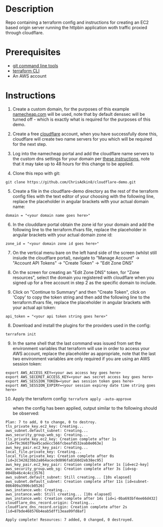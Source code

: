 # Description

Repo containing a terraform config and instructions for creating an EC2 based origin server running the httpbin application woth traffic proxied through cloudflare.

# Prerequisites

- [git command line tools](https://git-scm.com/downloads)
- [terraform CLI](https://developer.hashicorp.com/terraform/install)
- An AWS account 

# Instructions

1. Create a custom domain, for the purposes of this example [namecheap.com](https://www.namecheap.com/) will be used, note that by default denssec will be turned off - which is exactly what is required
   for the purposes of this demo.

2. Create a free [cloudflare](https://www.cloudflare.com/en-gb/) account, when you have successfully done this, cloudflare will create two name servers for you which will be required for the next step.

3. Log into the namecheap portal and add the cloudflare name servers to the custom dns settings for your domain per [these instructions](https://www.namecheap.com/support/knowledgebase/article.aspx/9607/2210/how-to-set-up-dns-records-for-your-domain-in-a-cloudflare-account/), note that it may take up to 48 hours for this change to be applied.

4. Clone this repo with git:
```
git clone https://github.com/ChrisAdkin8/cloudflare-demo.git
```

5. Create a file in the cloudflare-demo directory as the rest of the terraform config files with the text editor of your choosing with the following line, replace the placeholder
   in angular brackets with your actual domain name:
```
domain = "<your domain name goes here>"
```

6.  In the clouddlare portal obtain the zone id for your domain and add the following line to the terraform.tfvars file, replace the placeholder in angular brackets
    with your actual domain zone id:
```
zone_id = "<your domain zone id goes here>"
```

7. On the vertical menu bare on the left hand side of the screen (whilst still insiude the cloudflare portal), navigate to "Manage Account" -> "Account API Tokens" -> "Create Token" -> "Edit Zone DNS"

8. On the screen for creating an "Edit Zone DNS" token, for "Zone resources", select the domain you registered with cloudflare when you signed up for a free account in step 2 as the specific domain to include.

9. Click on "Continue to Summary" and then "Create Token", click on 'Copy' to copy the token string and then add the following line to the terraform.tfvars file,
   replace the placeholder in angular brackets with your actual api token:
```
api_token = "<your api token string goes here>"
```

8. Download and install the plugins for the providers used in the config:
```
terraform init
```

9. In the same shell that the last command was issued from set the environment variables that terraform will use in order to access your AWS account, replace the placeholder as appropriate,
   note that the last two environment variables are only required if you are using an AWS session token:
```
export AWS_ACCESS_KEY=<your aws access key goes here>
export AWS_SECERET_ACCESS_KEY=<your aws secret access key goes here>
export AWS_SESSION_TOKEN=<your aws session token goes here>
export AWS_SESSION_EXPIRY=<your session expirey date time string goes here>
```

10. Apply the terraform config:
```terraform apply -auto-approve```

    when the config has been applied, output similar to the following should be observed:
```
Plan: 7 to add, 0 to change, 0 to destroy.
tls_private_key.ec2_key: Creating...
aws_subnet.default_subnet: Creating...
aws_security_group.web_sg: Creating...
tls_private_key.ec2_key: Creation complete after 1s [id=f9c3603f9a45cadecc566fcbeafd532eab8e063e]
aws_key_pair.ec2_key_pair: Creating...
local_file.private_key: Creating...
local_file.private_key: Creation complete after 0s [id=2c342823bb2a864acec0d096fa8160d2eb38ec95]
aws_key_pair.ec2_key_pair: Creation complete after 1s [id=ec2-key]
aws_security_group.web_sg: Creation complete after 3s [id=sg-0048b46c4c4cc3576]
aws_subnet.default_subnet: Still creating... [10s elapsed]
aws_subnet.default_subnet: Creation complete after 11s [id=subnet-086409a3906cb0526]
aws_instance.web: Creating...
aws_instance.web: Still creating... [10s elapsed]
aws_instance.web: Creation complete after 14s [id=i-0ba693bf4ee66d432]
cloudflare_dns_record.origin: Creating...
cloudflare_dns_record.origin: Creation complete after 2s [id=87bde468576b4eab5dff13eaa99fd8af]

Apply complete! Resources: 7 added, 0 changed, 0 destroyed.
```
 
